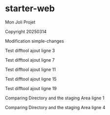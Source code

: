 # starter-web
Mon Joli Projet

Copyright 20250314

Modification simple-changes

Test difftool ajout ligne 3

Test difftool ajout ligne 7

Test difftool ajout ligne 11

Test difftool ajout ligne 15

Test difftool ajout ligne 19

Comparing Directory and the staging Area ligne 1

Comparing Directory and the staging Area ligne 4
